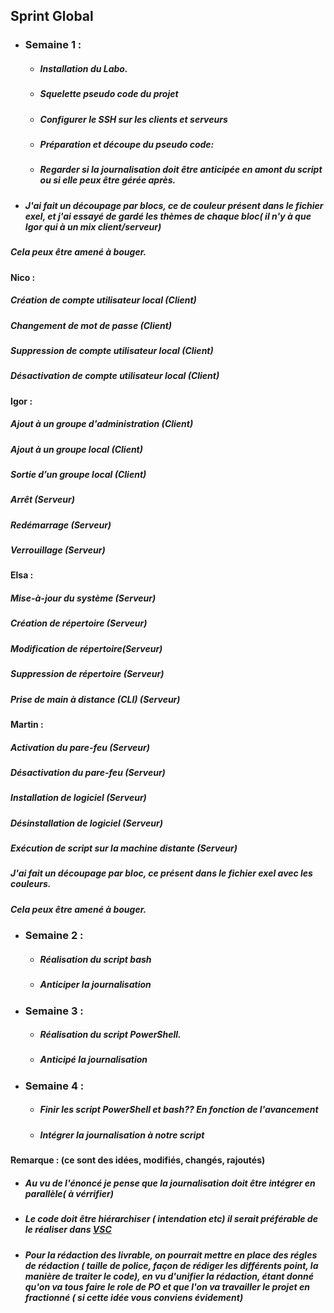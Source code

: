 ## **Sprint Global**


* ### **Semaine 1 :** 
  * ##### Installation du Labo.
  * ##### Squelette pseudo code du projet
  * ##### Configurer le SSH sur les clients et serveurs   
  * ##### Préparation et découpe du pseudo code: 	
  * ##### Regarder si la journalisation doit être anticipée en amont du script ou si elle peux être gérée après.

* ##### J'ai fait un découpage par blocs, ce de couleur présent dans le fichier exel, et j'ai essayé de gardé les thèmes de chaque bloc( il n'y à que Igor qui à un mix client/serveur)
 ##### Cela peux être amené à bouger.

#### **Nico** : 

##### Création de compte utilisateur local (Client)
##### Changement de mot de passe (Client)
##### Suppression de compte utilisateur local (Client)
##### Désactivation de compte utilisateur local	(Client) 					


#### **Igor** : 
						
##### Ajout à un groupe d'administration (Client)
##### Ajout à un groupe local (Client)
##### Sortie d’un groupe local (Client) 
##### Arrêt (Serveur)
##### Redémarrage (Serveur)
##### Verrouillage (Serveur)


#### **Elsa** : 

##### Mise-à-jour du système (Serveur)
##### Création de répertoire (Serveur)
##### Modification de répertoire(Serveur)
##### Suppression de répertoire (Serveur)
##### Prise de main à distance (CLI) (Serveur)						


#### **Martin** :

##### Activation du pare-feu (Serveur)
##### Désactivation du pare-feu (Serveur)
##### Installation de logiciel (Serveur)
##### Désinstallation de logiciel (Serveur)
##### Exécution de script sur la machine distante (Serveur)

##### J'ai fait un découpage par bloc, ce présent dans le fichier exel avec les couleurs.
##### Cela peux être amené à bouger.

* ### **Semaine 2** :
  * ##### Réalisation du script bash
  * ##### Anticiper la journalisation

* ### **Semaine 3 :**
  * ##### Réalisation du script PowerShell.
  * ##### Anticipé la journalisation

* ### **Semaine 4 :**
  * ##### Finir les script PowerShell et bash?? En fonction de l'avancement
  * ##### Intégrer la journalisation à notre script




#### **Remarque :** (ce sont des idées, modifiés, changés, rajoutés)
* ##### Au vu de l'énoncé je pense que la journalisation doit être intégrer en parallèle( à vérrifier)
* ##### Le code doit être hiérarchiser ( intendation etc) il serait préférable de le réaliser dans [VSC](https://code.visualstudio.com/)
* ##### Pour la rédaction des livrable, on pourrait mettre en place des régles de rédaction ( taille de police, façon de rédiger les différents point, la manière de traiter le code), en vu d'unifier la rédaction, étant donné qu'on va tous faire le role de PO et que l'on va travailler le projet en fractionné ( si cette idée vous conviens évidement) 

















